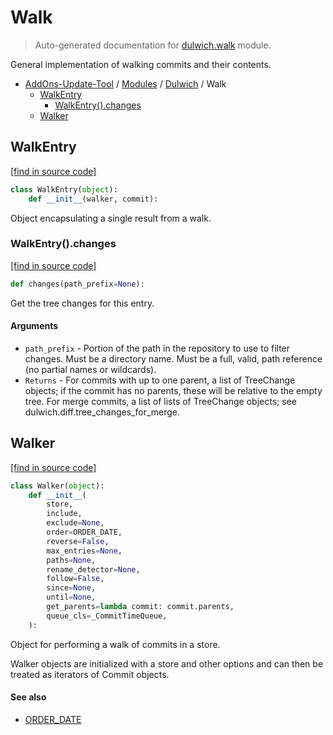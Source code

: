 # Walk

> Auto-generated documentation for [dulwich.walk](../../dulwich/walk.py) module.

General implementation of walking commits and their contents.

- [AddOns-Update-Tool](../README.md#addons-update-tool-index) / [Modules](../MODULES.md#addons-update-tool-modules) / [Dulwich](index.md#dulwich) / Walk
    - [WalkEntry](#walkentry)
        - [WalkEntry().changes](#walkentrychanges)
    - [Walker](#walker)

## WalkEntry

[[find in source code]](../../dulwich/walk.py#L50)

```python
class WalkEntry(object):
    def __init__(walker, commit):
```

Object encapsulating a single result from a walk.

### WalkEntry().changes

[[find in source code]](../../dulwich/walk.py#L60)

```python
def changes(path_prefix=None):
```

Get the tree changes for this entry.

#### Arguments

  - `path_prefix` - Portion of the path in the repository to
    use to filter changes. Must be a directory name. Must be
    a full, valid, path reference (no partial names or wildcards).
- `Returns` - For commits with up to one parent, a list of TreeChange
    objects; if the commit has no parents, these will be relative to
    the empty tree. For merge commits, a list of lists of TreeChange
    objects; see dulwich.diff.tree_changes_for_merge.

## Walker

[[find in source code]](../../dulwich/walk.py#L239)

```python
class Walker(object):
    def __init__(
        store,
        include,
        exclude=None,
        order=ORDER_DATE,
        reverse=False,
        max_entries=None,
        paths=None,
        rename_detector=None,
        follow=False,
        since=None,
        until=None,
        get_parents=lambda commit: commit.parents,
        queue_cls=_CommitTimeQueue,
    ):
```

Object for performing a walk of commits in a store.

Walker objects are initialized with a store and other options and can then
be treated as iterators of Commit objects.

#### See also

- [ORDER_DATE](#order_date)
